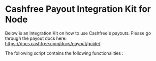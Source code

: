 # Cashfree Payout Integration Kit for Node

Below is an Integration Kit on how to use Cashfree's payouts.
Please go through the payout docs here: https://docs.cashfree.com/docs/payout/guide/

The following script contains the following functionalities :
